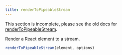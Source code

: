 ```yaml
---
title: renderToPipeableStream
---
```


<Wip>

This section is incomplete, please see the old docs for [renderToPipeableStream](https://reactjs.org/docs/react-dom-server.html#rendertopipeablestream).

</Wip>


<Intro>

Render a React element to a stream.


```js
renderToPipeableStream(element, options)
```

</Intro>

<InlineToc />
